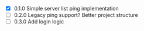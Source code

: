 - [X] 0.1.0 Simple server list ping implementation
- [ ] 0.2.0 Legacy ping support? Better project structure
- [ ] 0.3.0 Add login logic